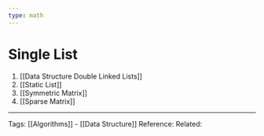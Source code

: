 ```yaml
---
type: math
---
```

# Single List

1. [[Data Structure Double Linked Lists]]
2. [[Static List]]
3. [[Symmetric Matrix]]
4. [[Sparse Matrix]]


---
Tags: [[Algorithms]] - [[Data Structure]]
Reference:
Related: